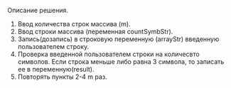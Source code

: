 Описание решения.
1. Ввод количества строк массива (m).
2. Ввод строки массива (переменная countSymbStr).
3. Запись(дозапись) в строковую переменную (arrayStr) введенную пользователем строку.
4. Проверка введенной пользователем строки на количесвто символов. Если строка меньше либо равна 3 символа, то записать ее в переменную(result).
5. Повторять пункты 2-4 m раз.